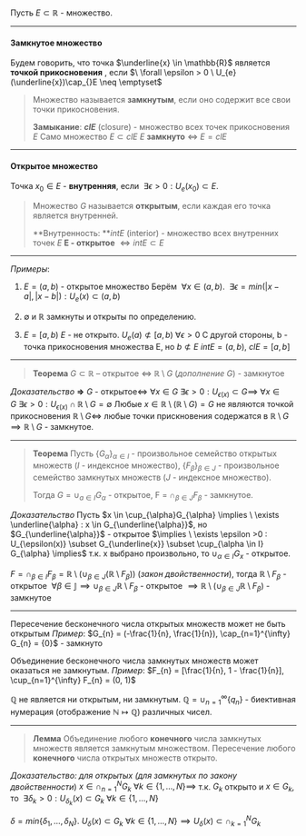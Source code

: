 Пусть $E \subset \mathbb{R}$ - множество.
___
#### Замкнутое множество
Будем говорить, что точка $\underline{x} \in \mathbb{R}$ является **точкой прикосновения** , если $\ \forall \epsilon > 0 \ U_{e}(\underline{x})\cap_{}E \neq \emptyset$
	
>Множество называется **замкнутым**, если оно содержит все свои точки прикосновения. 
>
>**Замыкание**: **$clE$** (closure) - множество всех точек прикосновения $E$
>Само множество $E \subset clE$ 
>$E$ **замкнуто** $\iff$ $E = clE$

___
#### Открытое множество
Точка $x_{0} \in E$ - **внутренняя**, если $\ \exists \epsilon > 0 : U_{e}(x_{0}) \subset E$. 

> Множество $G$ называется **открытым**, если каждая его точка является внутренней.
> 
>**Внутренность: **$int E$ (interior) - множество всех внутренних точек $E$
>**E - открытое** $\iff int E \subset E$

___

*Примеры*: 
1. $E = (a, b)$ - открытое множество
Берём $\ \forall x \in (a, b)$. $\ \exists \epsilon = min(|x - a|, |x - b|) : U_{e}(x) \subset (a,b)$ 

2. $\emptyset$ и $\mathbb{R}$ замкнуты и открыты по определению.

3. $E = [a, b)$
$E$ - не открыто. $U_{e}(a) \not\subset [a, b) \ \forall \epsilon > 0$
С другой стороны, b - точка прикосновения множества E, но $b \not\subset E$
$int E = (a, b)$, $clE = [a, b]$

___

>**Теорема**
>$G \subset \mathbb{R}$ – открытое $\iff$ $\mathbb{R}\setminus G$ (*дополнение $G$*) - замкнутое

*Доказательство*
**=>** $G$ - открытое$\iff\ \forall x \in G \ \exists \epsilon > 0 : U_{\epsilon(x)} \subset G \implies \ \forall x \in G \ \exists \epsilon > 0 : U_{\epsilon(x)} \cap \mathbb{R}\setminus G = \emptyset$
Любые $x \in \mathbb{R} \setminus (\mathbb{R} \setminus G) = G$ не являются точкой прикосновения $\mathbb{R}\setminus G\iff$ любые точки прискновения содержатся в $\mathbb{R}\setminus G \implies \mathbb{R}\setminus G$ - замкнутое.

___

>**Теорема**
>Пусть 
>$\{ G_{\alpha} \}_{\alpha \in I}$ - произвольное семейство открытых множеств ($I$ - индексное множество),
>$\{ F_{\beta} \}_{\beta \in J}$ - произвольное семейство замкнутых множеств  ($J$ - индексное множество). 
>
>Тогда $G = \cup_{a \in I} G_{\alpha}$ - открытое, F = $\cap_{\beta \in J}F_{\beta}$ - замкнутое.

*Доказательство*
Пусть $x \in \cup_{\alpha}G_{\alpha} \implies \ \exists \underline{\alpha} : x \in G_{\underline{\alpha}}$, но $G_{\underline{\alpha}}$ - открытое $\implies \ \exists \epsilon >0 : U_{\epsilon(x)} \subset G_{\underline{x}} \subset \cup_{\alpha \in I} G_{\alpha} \implies$ т.к. x выбрано произвольно, то $\cup_{\alpha \in I}G_{x}$ - открытое. 

$F = \cap_{\beta \in I} F_{\beta} = \mathbb{R}\setminus(\cup_{\beta \in J}(\mathbb{R}\setminus F_{\beta}))$ (*закон двойственности*), тогда $\mathbb{R}\setminus F_{\beta}$ - открытое $\ \forall \beta \in \mathbb{J} \implies \cup_{\beta \in J}\mathbb{R} \setminus F_{\beta}$ - открытое $\implies \mathbb{R} \setminus (\cup_{\beta \in J}\mathbb{R} \setminus F_{\beta})$ - замкнутое

___

Пересечение бесконечного числа открытых множеств может не быть открытым
*Пример*: $G_{n} = (-\frac{1}{n}, \frac{1}{n}), \cap_{n=1}^{\infty} G_{n} = {0}$ - замкнуто

Объединение бесконечного числа замкнутых множеств может оказаться не замкнутым.
*Пример*: $F_{n} = [\frac{1}{n}, 1 - \frac{1}{n}], \cup_{n=1}^{\infty} F_{n} = (0, 1)$

$\mathbb{Q}$ не является ни открытым, ни замкнутым. $\mathbb{Q} = \cup_{n=1}^{\infty} \{q_{n}\}$ - биективная нумерация (отображение $\mathbb{N} \mapsto \mathbb{Q}$) различных чисел.

___

>**Лемма**
>Объединение любого **конечного** числа замкнутых множеств является замкнутым множеством. Пересечение любого **конечного** числа открытых множеств открыто.

*Доказательство: для открытых (для замкнутых по закону двойственности*)
$x \in \cap_{n=1}^{N} G_{k} \ \forall k \in \{ 1, \dots, N \} \implies$ т.к. $G_{k}$ открыто и $x \in G_{k}$, то $\ \exists \delta_{k}> 0 : U_{\delta_{k}}(x) \subset G_{k} \ \forall k \in \{1, \dots, N\}$

$\delta = min \{ \delta _{1}, \dots, \delta_{N} \}$.  $U_{\delta}(x) \subset G_{k}  \ \forall k \in \{ 1,\dots, N \} \implies U_{\delta}(x)\subset \cap_{k=1}^N G_{k}$	
